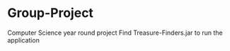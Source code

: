 # Group-Project
Computer Science year round project
Find Treasure-Finders.jar to run the application
